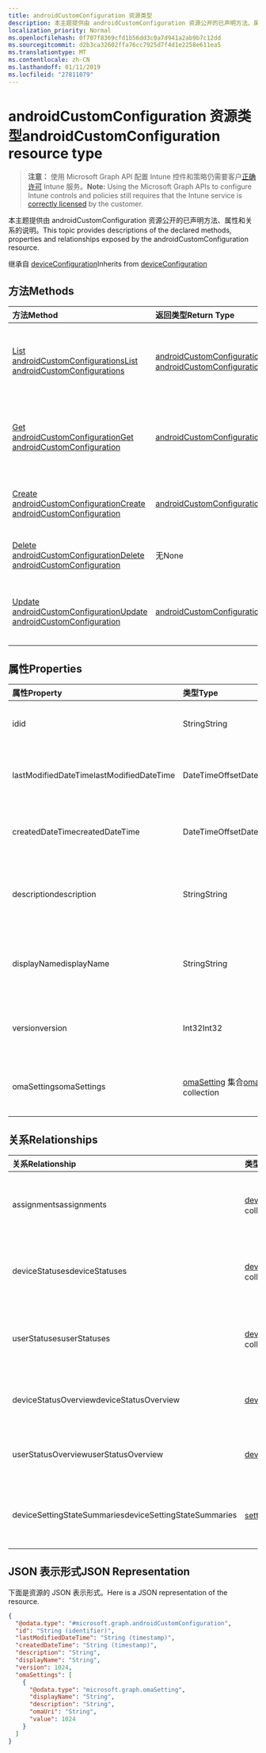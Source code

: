 ```yaml
---
title: androidCustomConfiguration 资源类型
description: 本主题提供由 androidCustomConfiguration 资源公开的已声明方法、属性和关系的说明。
localization_priority: Normal
ms.openlocfilehash: 0f707f8369cfd1b56dd3c0a7d941a2ab9b7c12dd
ms.sourcegitcommit: d2b3ca32602ffa76cc7925d7f4d1e2258e611ea5
ms.translationtype: MT
ms.contentlocale: zh-CN
ms.lasthandoff: 01/11/2019
ms.locfileid: "27811079"
---
```

# <a name="androidcustomconfiguration-resource-type"></a><span data-ttu-id="f8306-103">androidCustomConfiguration 资源类型</span><span class="sxs-lookup"><span data-stu-id="f8306-103">androidCustomConfiguration resource type</span></span>

> <span data-ttu-id="f8306-104">**注意：** 使用 Microsoft Graph API 配置 Intune 控件和策略仍需要客户[正确许可](https://go.microsoft.com/fwlink/?linkid=839381) Intune 服务。</span><span class="sxs-lookup"><span data-stu-id="f8306-104">**Note:** Using the Microsoft Graph APIs to configure Intune controls and policies still requires that the Intune service is [correctly licensed](https://go.microsoft.com/fwlink/?linkid=839381) by the customer.</span></span>

<span data-ttu-id="f8306-105">本主题提供由 androidCustomConfiguration 资源公开的已声明方法、属性和关系的说明。</span><span class="sxs-lookup"><span data-stu-id="f8306-105">This topic provides descriptions of the declared methods, properties and relationships exposed by the androidCustomConfiguration resource.</span></span>

<span data-ttu-id="f8306-106">继承自 [deviceConfiguration](../resources/intune-deviceconfig-deviceconfiguration.md)</span><span class="sxs-lookup"><span data-stu-id="f8306-106">Inherits from [deviceConfiguration](../resources/intune-deviceconfig-deviceconfiguration.md)</span></span>

## <a name="methods"></a><span data-ttu-id="f8306-107">方法</span><span class="sxs-lookup"><span data-stu-id="f8306-107">Methods</span></span>
|<span data-ttu-id="f8306-108">方法</span><span class="sxs-lookup"><span data-stu-id="f8306-108">Method</span></span>|<span data-ttu-id="f8306-109">返回类型</span><span class="sxs-lookup"><span data-stu-id="f8306-109">Return Type</span></span>|<span data-ttu-id="f8306-110">说明</span><span class="sxs-lookup"><span data-stu-id="f8306-110">Description</span></span>|
|:---|:---|:---|
|[<span data-ttu-id="f8306-111">List androidCustomConfigurations</span><span class="sxs-lookup"><span data-stu-id="f8306-111">List androidCustomConfigurations</span></span>](../api/intune-deviceconfig-androidcustomconfiguration-list.md)|<span data-ttu-id="f8306-112">[androidCustomConfiguration](../resources/intune-deviceconfig-androidcustomconfiguration.md) 集合</span><span class="sxs-lookup"><span data-stu-id="f8306-112">[androidCustomConfiguration](../resources/intune-deviceconfig-androidcustomconfiguration.md) collection</span></span>|<span data-ttu-id="f8306-113">列出 [androidCustomConfiguration](../resources/intune-deviceconfig-androidcustomconfiguration.md) 对象的属性和关系。</span><span class="sxs-lookup"><span data-stu-id="f8306-113">List properties and relationships of the [androidCustomConfiguration](../resources/intune-deviceconfig-androidcustomconfiguration.md) objects.</span></span>|
|[<span data-ttu-id="f8306-114">Get androidCustomConfiguration</span><span class="sxs-lookup"><span data-stu-id="f8306-114">Get androidCustomConfiguration</span></span>](../api/intune-deviceconfig-androidcustomconfiguration-get.md)|[<span data-ttu-id="f8306-115">androidCustomConfiguration</span><span class="sxs-lookup"><span data-stu-id="f8306-115">androidCustomConfiguration</span></span>](../resources/intune-deviceconfig-androidcustomconfiguration.md)|<span data-ttu-id="f8306-116">读取 [androidCustomConfiguration](../resources/intune-deviceconfig-androidcustomconfiguration.md) 对象的属性和关系。</span><span class="sxs-lookup"><span data-stu-id="f8306-116">Read properties and relationships of the [androidCustomConfiguration](../resources/intune-deviceconfig-androidcustomconfiguration.md) object.</span></span>|
|[<span data-ttu-id="f8306-117">Create androidCustomConfiguration</span><span class="sxs-lookup"><span data-stu-id="f8306-117">Create androidCustomConfiguration</span></span>](../api/intune-deviceconfig-androidcustomconfiguration-create.md)|[<span data-ttu-id="f8306-118">androidCustomConfiguration</span><span class="sxs-lookup"><span data-stu-id="f8306-118">androidCustomConfiguration</span></span>](../resources/intune-deviceconfig-androidcustomconfiguration.md)|<span data-ttu-id="f8306-119">创建新的 [androidCustomConfiguration](../resources/intune-deviceconfig-androidcustomconfiguration.md) 对象。</span><span class="sxs-lookup"><span data-stu-id="f8306-119">Create a new [androidCustomConfiguration](../resources/intune-deviceconfig-androidcustomconfiguration.md) object.</span></span>|
|[<span data-ttu-id="f8306-120">Delete androidCustomConfiguration</span><span class="sxs-lookup"><span data-stu-id="f8306-120">Delete androidCustomConfiguration</span></span>](../api/intune-deviceconfig-androidcustomconfiguration-delete.md)|<span data-ttu-id="f8306-121">无</span><span class="sxs-lookup"><span data-stu-id="f8306-121">None</span></span>|<span data-ttu-id="f8306-122">删除 [androidCustomConfiguration](../resources/intune-deviceconfig-androidcustomconfiguration.md)。</span><span class="sxs-lookup"><span data-stu-id="f8306-122">Deletes a [androidCustomConfiguration](../resources/intune-deviceconfig-androidcustomconfiguration.md).</span></span>|
|[<span data-ttu-id="f8306-123">Update androidCustomConfiguration</span><span class="sxs-lookup"><span data-stu-id="f8306-123">Update androidCustomConfiguration</span></span>](../api/intune-deviceconfig-androidcustomconfiguration-update.md)|[<span data-ttu-id="f8306-124">androidCustomConfiguration</span><span class="sxs-lookup"><span data-stu-id="f8306-124">androidCustomConfiguration</span></span>](../resources/intune-deviceconfig-androidcustomconfiguration.md)|<span data-ttu-id="f8306-125">更新 [androidCustomConfiguration](../resources/intune-deviceconfig-androidcustomconfiguration.md) 对象的属性。</span><span class="sxs-lookup"><span data-stu-id="f8306-125">Update the properties of a [androidCustomConfiguration](../resources/intune-deviceconfig-androidcustomconfiguration.md) object.</span></span>|

## <a name="properties"></a><span data-ttu-id="f8306-126">属性</span><span class="sxs-lookup"><span data-stu-id="f8306-126">Properties</span></span>
|<span data-ttu-id="f8306-127">属性</span><span class="sxs-lookup"><span data-stu-id="f8306-127">Property</span></span>|<span data-ttu-id="f8306-128">类型</span><span class="sxs-lookup"><span data-stu-id="f8306-128">Type</span></span>|<span data-ttu-id="f8306-129">说明</span><span class="sxs-lookup"><span data-stu-id="f8306-129">Description</span></span>|
|:---|:---|:---|
|<span data-ttu-id="f8306-130">id</span><span class="sxs-lookup"><span data-stu-id="f8306-130">id</span></span>|<span data-ttu-id="f8306-131">String</span><span class="sxs-lookup"><span data-stu-id="f8306-131">String</span></span>|<span data-ttu-id="f8306-132">实体的键。</span><span class="sxs-lookup"><span data-stu-id="f8306-132">Key of the entity.</span></span> <span data-ttu-id="f8306-133">继承自 [deviceConfiguration](../resources/intune-deviceconfig-deviceconfiguration.md)</span><span class="sxs-lookup"><span data-stu-id="f8306-133">Inherited from [deviceConfiguration](../resources/intune-deviceconfig-deviceconfiguration.md)</span></span>|
|<span data-ttu-id="f8306-134">lastModifiedDateTime</span><span class="sxs-lookup"><span data-stu-id="f8306-134">lastModifiedDateTime</span></span>|<span data-ttu-id="f8306-135">DateTimeOffset</span><span class="sxs-lookup"><span data-stu-id="f8306-135">DateTimeOffset</span></span>|<span data-ttu-id="f8306-136">上次修改对象的日期/时间。</span><span class="sxs-lookup"><span data-stu-id="f8306-136">DateTime the object was last modified.</span></span> <span data-ttu-id="f8306-137">继承自 [deviceConfiguration](../resources/intune-deviceconfig-deviceconfiguration.md)</span><span class="sxs-lookup"><span data-stu-id="f8306-137">Inherited from [deviceConfiguration](../resources/intune-deviceconfig-deviceconfiguration.md)</span></span>|
|<span data-ttu-id="f8306-138">createdDateTime</span><span class="sxs-lookup"><span data-stu-id="f8306-138">createdDateTime</span></span>|<span data-ttu-id="f8306-139">DateTimeOffset</span><span class="sxs-lookup"><span data-stu-id="f8306-139">DateTimeOffset</span></span>|<span data-ttu-id="f8306-140">创建对象的日期/时间。</span><span class="sxs-lookup"><span data-stu-id="f8306-140">DateTime the object was created.</span></span> <span data-ttu-id="f8306-141">继承自 [deviceConfiguration](../resources/intune-deviceconfig-deviceconfiguration.md)</span><span class="sxs-lookup"><span data-stu-id="f8306-141">Inherited from [deviceConfiguration](../resources/intune-deviceconfig-deviceconfiguration.md)</span></span>|
|<span data-ttu-id="f8306-142">description</span><span class="sxs-lookup"><span data-stu-id="f8306-142">description</span></span>|<span data-ttu-id="f8306-143">String</span><span class="sxs-lookup"><span data-stu-id="f8306-143">String</span></span>|<span data-ttu-id="f8306-144">管理员提供的设备配置的说明。</span><span class="sxs-lookup"><span data-stu-id="f8306-144">Admin provided description of the Device Configuration.</span></span> <span data-ttu-id="f8306-145">继承自 [deviceConfiguration](../resources/intune-deviceconfig-deviceconfiguration.md)</span><span class="sxs-lookup"><span data-stu-id="f8306-145">Inherited from [deviceConfiguration](../resources/intune-deviceconfig-deviceconfiguration.md)</span></span>|
|<span data-ttu-id="f8306-146">displayName</span><span class="sxs-lookup"><span data-stu-id="f8306-146">displayName</span></span>|<span data-ttu-id="f8306-147">String</span><span class="sxs-lookup"><span data-stu-id="f8306-147">String</span></span>|<span data-ttu-id="f8306-148">管理员提供的设备配置的名称。</span><span class="sxs-lookup"><span data-stu-id="f8306-148">Admin provided name of the device configuration.</span></span> <span data-ttu-id="f8306-149">继承自 [deviceConfiguration](../resources/intune-deviceconfig-deviceconfiguration.md)</span><span class="sxs-lookup"><span data-stu-id="f8306-149">Inherited from [deviceConfiguration](../resources/intune-deviceconfig-deviceconfiguration.md)</span></span>|
|<span data-ttu-id="f8306-150">version</span><span class="sxs-lookup"><span data-stu-id="f8306-150">version</span></span>|<span data-ttu-id="f8306-151">Int32</span><span class="sxs-lookup"><span data-stu-id="f8306-151">Int32</span></span>|<span data-ttu-id="f8306-152">设备配置的版本。</span><span class="sxs-lookup"><span data-stu-id="f8306-152">Version of the device configuration.</span></span> <span data-ttu-id="f8306-153">继承自 [deviceConfiguration](../resources/intune-deviceconfig-deviceconfiguration.md)</span><span class="sxs-lookup"><span data-stu-id="f8306-153">Inherited from [deviceConfiguration](../resources/intune-deviceconfig-deviceconfiguration.md)</span></span>|
|<span data-ttu-id="f8306-154">omaSettings</span><span class="sxs-lookup"><span data-stu-id="f8306-154">omaSettings</span></span>|<span data-ttu-id="f8306-155">[omaSetting](../resources/intune-deviceconfig-omasetting.md) 集合</span><span class="sxs-lookup"><span data-stu-id="f8306-155">[omaSetting](../resources/intune-deviceconfig-omasetting.md) collection</span></span>|<span data-ttu-id="f8306-156">OMA 设置。</span><span class="sxs-lookup"><span data-stu-id="f8306-156">OMA settings.</span></span> <span data-ttu-id="f8306-157">该集合最多可包含 1000 个元素。</span><span class="sxs-lookup"><span data-stu-id="f8306-157">This collection can contain a maximum of 1000 elements.</span></span>|

## <a name="relationships"></a><span data-ttu-id="f8306-158">关系</span><span class="sxs-lookup"><span data-stu-id="f8306-158">Relationships</span></span>
|<span data-ttu-id="f8306-159">关系</span><span class="sxs-lookup"><span data-stu-id="f8306-159">Relationship</span></span>|<span data-ttu-id="f8306-160">类型</span><span class="sxs-lookup"><span data-stu-id="f8306-160">Type</span></span>|<span data-ttu-id="f8306-161">说明</span><span class="sxs-lookup"><span data-stu-id="f8306-161">Description</span></span>|
|:---|:---|:---|
|<span data-ttu-id="f8306-162">assignments</span><span class="sxs-lookup"><span data-stu-id="f8306-162">assignments</span></span>|<span data-ttu-id="f8306-163">[deviceConfigurationAssignment](../resources/intune-deviceconfig-deviceconfigurationassignment.md) 集合</span><span class="sxs-lookup"><span data-stu-id="f8306-163">[deviceConfigurationAssignment](../resources/intune-deviceconfig-deviceconfigurationassignment.md) collection</span></span>|<span data-ttu-id="f8306-164">设备配置文件的分配列表。</span><span class="sxs-lookup"><span data-stu-id="f8306-164">The list of assignments for the device configuration profile.</span></span> <span data-ttu-id="f8306-165">继承自 [deviceConfiguration](../resources/intune-deviceconfig-deviceconfiguration.md)</span><span class="sxs-lookup"><span data-stu-id="f8306-165">Inherited from [deviceConfiguration](../resources/intune-deviceconfig-deviceconfiguration.md)</span></span>|
|<span data-ttu-id="f8306-166">deviceStatuses</span><span class="sxs-lookup"><span data-stu-id="f8306-166">deviceStatuses</span></span>|<span data-ttu-id="f8306-167">[deviceConfigurationDeviceStatus](../resources/intune-deviceconfig-deviceconfigurationdevicestatus.md) 集合</span><span class="sxs-lookup"><span data-stu-id="f8306-167">[deviceConfigurationDeviceStatus](../resources/intune-deviceconfig-deviceconfigurationdevicestatus.md) collection</span></span>|<span data-ttu-id="f8306-168">按设备的设备配置安装状态。</span><span class="sxs-lookup"><span data-stu-id="f8306-168">Device configuration installation status by device.</span></span> <span data-ttu-id="f8306-169">继承自 [deviceConfiguration](../resources/intune-deviceconfig-deviceconfiguration.md)</span><span class="sxs-lookup"><span data-stu-id="f8306-169">Inherited from [deviceConfiguration](../resources/intune-deviceconfig-deviceconfiguration.md)</span></span>|
|<span data-ttu-id="f8306-170">userStatuses</span><span class="sxs-lookup"><span data-stu-id="f8306-170">userStatuses</span></span>|<span data-ttu-id="f8306-171">[deviceConfigurationUserStatus](../resources/intune-deviceconfig-deviceconfigurationuserstatus.md) 集合</span><span class="sxs-lookup"><span data-stu-id="f8306-171">[deviceConfigurationUserStatus](../resources/intune-deviceconfig-deviceconfigurationuserstatus.md) collection</span></span>|<span data-ttu-id="f8306-172">用户的设备配置安装状态。</span><span class="sxs-lookup"><span data-stu-id="f8306-172">Device configuration installation status by user.</span></span> <span data-ttu-id="f8306-173">继承自 [deviceConfiguration](../resources/intune-deviceconfig-deviceconfiguration.md)</span><span class="sxs-lookup"><span data-stu-id="f8306-173">Inherited from [deviceConfiguration](../resources/intune-deviceconfig-deviceconfiguration.md)</span></span>|
|<span data-ttu-id="f8306-174">deviceStatusOverview</span><span class="sxs-lookup"><span data-stu-id="f8306-174">deviceStatusOverview</span></span>|[<span data-ttu-id="f8306-175">deviceConfigurationDeviceOverview</span><span class="sxs-lookup"><span data-stu-id="f8306-175">deviceConfigurationDeviceOverview</span></span>](../resources/intune-deviceconfig-deviceconfigurationdeviceoverview.md)|<span data-ttu-id="f8306-176">设备配置设备状态概述 继承自 [deviceConfiguration](../resources/intune-deviceconfig-deviceconfiguration.md)</span><span class="sxs-lookup"><span data-stu-id="f8306-176">Device Configuration devices status overview Inherited from [deviceConfiguration](../resources/intune-deviceconfig-deviceconfiguration.md)</span></span>|
|<span data-ttu-id="f8306-177">userStatusOverview</span><span class="sxs-lookup"><span data-stu-id="f8306-177">userStatusOverview</span></span>|[<span data-ttu-id="f8306-178">deviceConfigurationUserOverview</span><span class="sxs-lookup"><span data-stu-id="f8306-178">deviceConfigurationUserOverview</span></span>](../resources/intune-deviceconfig-deviceconfigurationuseroverview.md)|<span data-ttu-id="f8306-179">设备配置用户状态概述 继承自 [deviceConfiguration](../resources/intune-deviceconfig-deviceconfiguration.md)</span><span class="sxs-lookup"><span data-stu-id="f8306-179">Device Configuration users status overview Inherited from [deviceConfiguration](../resources/intune-deviceconfig-deviceconfiguration.md)</span></span>|
|<span data-ttu-id="f8306-180">deviceSettingStateSummaries</span><span class="sxs-lookup"><span data-stu-id="f8306-180">deviceSettingStateSummaries</span></span>|<span data-ttu-id="f8306-181">[settingStateDeviceSummary](../resources/intune-deviceconfig-settingstatedevicesummary.md) 集合</span><span class="sxs-lookup"><span data-stu-id="f8306-181">[settingStateDeviceSummary](../resources/intune-deviceconfig-settingstatedevicesummary.md) collection</span></span>|<span data-ttu-id="f8306-182">设备配置设置状态设备摘要 继承自 [deviceConfiguration](../resources/intune-deviceconfig-deviceconfiguration.md)</span><span class="sxs-lookup"><span data-stu-id="f8306-182">Device Configuration Setting State Device Summary Inherited from [deviceConfiguration](../resources/intune-deviceconfig-deviceconfiguration.md)</span></span>|

## <a name="json-representation"></a><span data-ttu-id="f8306-183">JSON 表示形式</span><span class="sxs-lookup"><span data-stu-id="f8306-183">JSON Representation</span></span>
<span data-ttu-id="f8306-184">下面是资源的 JSON 表示形式。</span><span class="sxs-lookup"><span data-stu-id="f8306-184">Here is a JSON representation of the resource.</span></span>
<!-- {
  "blockType": "resource",
  "keyProperty": "id",
  "@odata.type": "microsoft.graph.androidCustomConfiguration"
}
-->
``` json
{
  "@odata.type": "#microsoft.graph.androidCustomConfiguration",
  "id": "String (identifier)",
  "lastModifiedDateTime": "String (timestamp)",
  "createdDateTime": "String (timestamp)",
  "description": "String",
  "displayName": "String",
  "version": 1024,
  "omaSettings": [
    {
      "@odata.type": "microsoft.graph.omaSetting",
      "displayName": "String",
      "description": "String",
      "omaUri": "String",
      "value": 1024
    }
  ]
}
```




